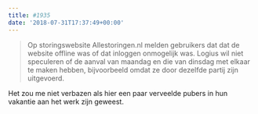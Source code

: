 ```yaml
---
title: #1935
date: '2018-07-31T17:37:49+00:00'
---
```

> Op storingswebsite Allestoringen.nl melden gebruikers dat dat de website offline was of dat inloggen onmogelijk was. Logius wil niet speculeren of de aanval van maandag en die van dinsdag met elkaar te maken hebben, bijvoorbeeld omdat ze door dezelfde partij zijn uitgevoerd.

Het zou me niet verbazen als hier een paar verveelde pubers in hun vakantie aan het werk zijn geweest.